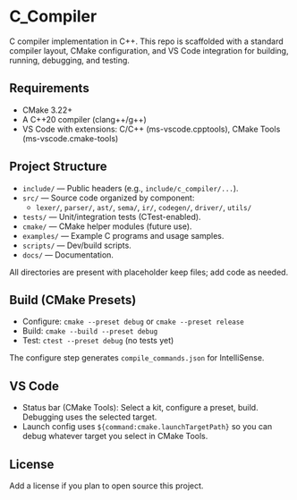 # C_Compiler

C compiler implementation in C++. This repo is scaffolded with a standard compiler layout, CMake configuration, and VS Code integration for building, running, debugging, and testing.

## Requirements

- CMake 3.22+
- A C++20 compiler (clang++/g++)
- VS Code with extensions: C/C++ (ms-vscode.cpptools), CMake Tools (ms-vscode.cmake-tools)

## Project Structure

- `include/` — Public headers (e.g., `include/c_compiler/...`).
- `src/` — Source code organized by component:
  - `lexer/`, `parser/`, `ast/`, `sema/`, `ir/`, `codegen/`, `driver/`, `utils/`
- `tests/` — Unit/integration tests (CTest-enabled).
- `cmake/` — CMake helper modules (future use).
- `examples/` — Example C programs and usage samples.
- `scripts/` — Dev/build scripts.
- `docs/` — Documentation.

All directories are present with placeholder keep files; add code as needed.

## Build (CMake Presets)

- Configure: `cmake --preset debug` or `cmake --preset release`
- Build: `cmake --build --preset debug`
- Test: `ctest --preset debug` (no tests yet)

The configure step generates `compile_commands.json` for IntelliSense.

## VS Code

- Status bar (CMake Tools): Select a kit, configure a preset, build. Debugging uses the selected target.
- Launch config uses `${command:cmake.launchTargetPath}` so you can debug whatever target you select in CMake Tools.

## License

Add a license if you plan to open source this project.
